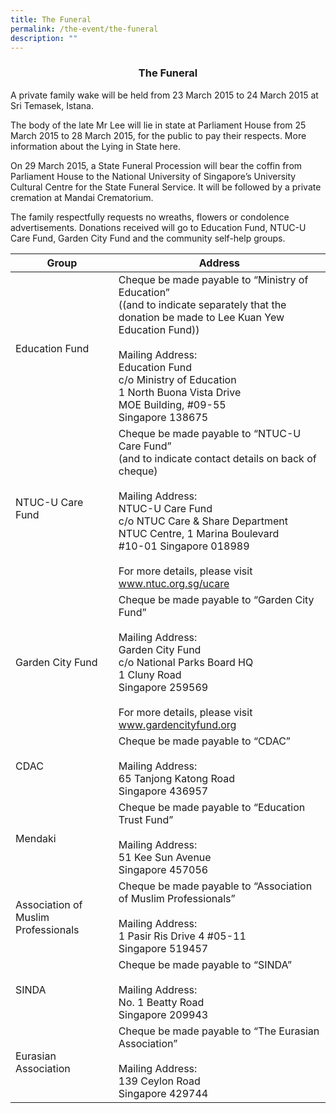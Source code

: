 ```yaml
---
title: The Funeral
permalink: /the-event/the-funeral
description: ""
---
```

### <center>The Funeral</center>

A private family wake will be held from 23 March 2015 to 24 March 2015 at Sri Temasek, Istana.

The body of the late Mr Lee will lie in state at Parliament House from 25 March 2015 to 28 March 2015, for the public to pay their respects. More information about the Lying in State here.

On 29 March 2015, a State Funeral Procession will bear the coffin from Parliament House to the National University of Singapore’s University Cultural Centre for the State Funeral Service. It will be followed by a private cremation at Mandai Crematorium.

The family respectfully requests no wreaths, flowers or condolence advertisements. Donations received will go to Education Fund, NTUC-U Care Fund, Garden City Fund and the community self-help groups.



| Group | Address | 
| -------- | -------- | 
|Education Fund	| Cheque be made payable to “Ministry of Education” <br>((and to indicate separately that the donation be made to Lee Kuan Yew Education Fund)) <br><br> Mailing Address: <br> Education Fund <br> c/o Ministry of Education <br> 1 North Buona Vista Drive <br>MOE Building, #09-55 <br>Singapore 138675 |
| NTUC-U Care Fund|	 Cheque be made payable to “NTUC-U Care Fund” <br> (and to indicate contact details on back of cheque) <br><br> Mailing Address:<br> NTUC-U Care Fund <br> c/o NTUC Care & Share Department <br> NTUC Centre, 1 Marina Boulevard <br> #10-01 Singapore 018989 <br><br>For more details, please visit www.ntuc.org.sg/ucare |
|Garden City Fund	| Cheque be made payable to “Garden City Fund” <br><br>Mailing Address:<br>Garden City Fund <br>c/o National Parks Board HQ<br>1 Cluny Road<br>Singapore 259569<br><br>For more details, please visit www.gardencityfund.org|
|CDAC	|Cheque be made payable to “CDAC”<br><br>Mailing Address:<br>65 Tanjong Katong Road<br>Singapore 436957|
|Mendaki	|Cheque be made payable to “Education Trust Fund”<br><br>Mailing Address:<br>51 Kee Sun Avenue<br>Singapore 457056|
|Association of Muslim Professionals	|Cheque be made payable to “Association of Muslim Professionals”<br><br>Mailing Address: <br>1 Pasir Ris Drive 4 #05-11<br>Singapore 519457|
|SINDA	|Cheque be made payable to “SINDA” <br><br>Mailing Address:<br>No. 1 Beatty Road<br>Singapore 209943|
|Eurasian Association	|Cheque be made payable to “The Eurasian Association”<br><br>Mailing Address:<br>139 Ceylon Road<br>Singapore 429744|